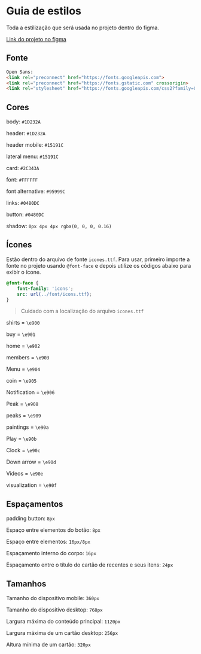 # Guia de estilos

Toda a estilização que será usada no projeto dentro do figma.

[Link do projeto no figma](https://www.figma.com/file/ibWktwVpnog76rMYOdVhks/Dispondo-elementos-com-flexbox-e-grid?node-id=54%3A2358)

## Fonte

```html
Open Sans:
<link rel="preconnect" href="https://fonts.googleapis.com">
<link rel="preconnect" href="https://fonts.gstatic.com" crossorigin>
<link rel="stylesheet" href="https://fonts.googleapis.com/css2?family=Open+Sans:wght@400;600;700&display=swap">
```

## Cores

body: `#1D232A`

header: `#1D232A`

header mobile: `#15191C`

lateral menu: `#15191C`

card: `#2C343A`

font: `#FFFFFF`

font alternative: `#95999C`

links: `#0480DC`

button: `#0480DC`

shadow: `0px 4px 4px rgba(0, 0, 0, 0.16)`

## Ícones

Estão dentro do arquivo de fonte `icones.ttf`. Para usar, primeiro importe a fonte no projeto usando `@font-face` e depois utilize os códigos abaixo para exibir o ícone.

```css
@font-face {
    font-family: 'icons';
    src: url(../font/icons.ttf);
}
```

> Cuidado com a localização do arquivo `icones.ttf`

shirts = `\e900`

buy = `\e901`

home = `\e902`

members = `\e903`

Menu = `\e904`

coin = `\e905`

Notification = `\e906`

Peak = `\e908`

peaks = `\e909`

paintings = `\e90a`

Play = `\e90b`

Clock = `\e90c`

Down arrow = `\e90d`

Videos = `\e90e`

visualization = `\e90f`

## Espaçamentos

padding button: `8px`

Espaço entre elementos do botão: `8px`

Espaço entre elementos: `16px/8px`

Espaçamento interno do corpo: `16px`

Espaçamento entre o título do cartão de recentes e seus itens: `24px`

## Tamanhos

Tamanho do dispositivo mobile: `360px`

Tamanho do dispositivo desktop: `768px`

Largura máxima do conteúdo principal: `1120px`

Largura máxima de um cartão desktop: `256px`

Altura mínima de um cartão: `320px`
